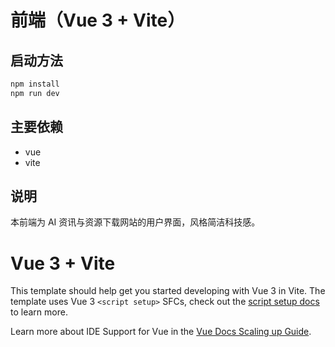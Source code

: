 # 前端（Vue 3 + Vite）

## 启动方法

```bash
npm install
npm run dev
```

## 主要依赖
- vue
- vite

## 说明
本前端为 AI 资讯与资源下载网站的用户界面，风格简洁科技感。

# Vue 3 + Vite

This template should help get you started developing with Vue 3 in Vite. The template uses Vue 3 `<script setup>` SFCs, check out the [script setup docs](https://v3.vuejs.org/api/sfc-script-setup.html#sfc-script-setup) to learn more.

Learn more about IDE Support for Vue in the [Vue Docs Scaling up Guide](https://vuejs.org/guide/scaling-up/tooling.html#ide-support).
